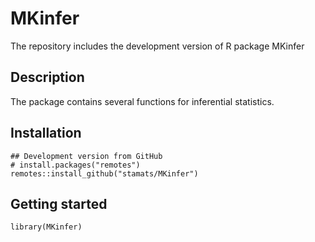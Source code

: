 # MKinfer
The repository includes the development version of R package MKinfer

## Description
The package contains several functions for inferential statistics.

## Installation

```{r, eval = FALSE}
## Development version from GitHub
# install.packages("remotes")
remotes::install_github("stamats/MKinfer")
```

## Getting started

```{r}
library(MKinfer)
```
